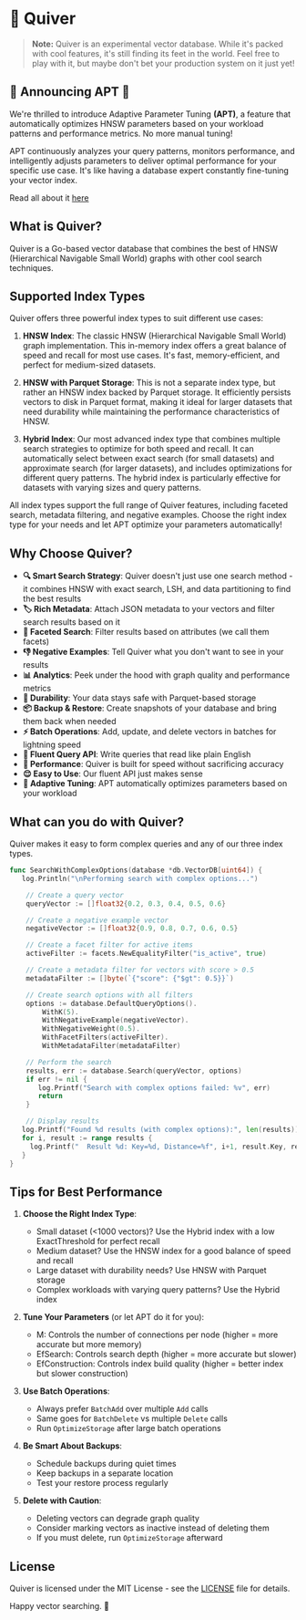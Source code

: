 # 🏹 Quiver

> **Note:** Quiver is an experimental vector database. While it's packed with cool features, it's still finding its feet in the world. Feel free to play with it, but maybe don't bet your production system on it just yet!

## 🎉 Announcing APT 🎉

We're thrilled to introduce Adaptive Parameter Tuning **(APT)**, a feature that automatically optimizes HNSW parameters based on your workload patterns and performance metrics. No more manual tuning!

APT continuously analyzes your query patterns, monitors performance, and intelligently adjusts parameters to deliver optimal performance for your specific use case. It's like having a database expert constantly fine-tuning your vector index.

Read all about it [here](adaptive/README.md)

## What is Quiver?

Quiver is a Go-based vector database that combines the best of HNSW (Hierarchical Navigable Small World) graphs with other cool search techniques.

## Supported Index Types

Quiver offers three powerful index types to suit different use cases:

1. **HNSW Index**: The classic HNSW (Hierarchical Navigable Small World) graph implementation. This in-memory index offers a great balance of speed and recall for most use cases. It's fast, memory-efficient, and perfect for medium-sized datasets.

2. **HNSW with Parquet Storage**: This is not a separate index type, but rather an HNSW index backed by Parquet storage. It efficiently persists vectors to disk in Parquet format, making it ideal for larger datasets that need durability while maintaining the performance characteristics of HNSW.

3. **Hybrid Index**: Our most advanced index type that combines multiple search strategies to optimize for both speed and recall. It can automatically select between exact search (for small datasets) and approximate search (for larger datasets), and includes optimizations for different query patterns. The hybrid index is particularly effective for datasets with varying sizes and query patterns.

All index types support the full range of Quiver features, including faceted search, metadata filtering, and negative examples. Choose the right index type for your needs and let APT optimize your parameters automatically!

## Why Choose Quiver?

- **🔍 Smart Search Strategy**: Quiver doesn't just use one search method - it combines HNSW with exact search, LSH, and data partitioning to find the best results
- **🏷️ Rich Metadata**: Attach JSON metadata to your vectors and filter search results based on it
- **🧩 Faceted Search**: Filter results based on attributes (we call them facets)
- **👎 Negative Examples**: Tell Quiver what you don't want to see in your results
- **📊 Analytics**: Peek under the hood with graph quality and performance metrics
- **💾 Durability**: Your data stays safe with Parquet-based storage
- **📦 Backup & Restore**: Create snapshots of your database and bring them back when needed
- **⚡ Batch Operations**: Add, update, and delete vectors in batches for lightning speed
- **🔗 Fluent Query API**: Write queries that read like plain English
- **🚀 Performance**: Quiver is built for speed without sacrificing accuracy
- **😌 Easy to Use**: Our fluent API just makes sense
- **🧠 Adaptive Tuning**: APT automatically optimizes parameters based on your workload

## What can you do with Quiver?

Quiver makes it easy to form complex queries and any of our three index types.

```go
func SearchWithComplexOptions(database *db.VectorDB[uint64]) {
   log.Println("\nPerforming search with complex options...")

    // Create a query vector
    queryVector := []float32{0.2, 0.3, 0.4, 0.5, 0.6}

    // Create a negative example vector
    negativeVector := []float32{0.9, 0.8, 0.7, 0.6, 0.5}

    // Create a facet filter for active items
    activeFilter := facets.NewEqualityFilter("is_active", true)

    // Create a metadata filter for vectors with score > 0.5
    metadataFilter := []byte(`{"score": {"$gt": 0.5}}`)

    // Create search options with all filters
    options := database.DefaultQueryOptions().
        WithK(5).
        WithNegativeExample(negativeVector).
        WithNegativeWeight(0.5).
        WithFacetFilters(activeFilter).
        WithMetadataFilter(metadataFilter)

    // Perform the search
    results, err := database.Search(queryVector, options)
    if err != nil {
       log.Printf("Search with complex options failed: %v", err)
       return
    }

    // Display results
   log.Printf("Found %d results (with complex options):", len(results))
   for i, result := range results {
     log.Printf("  Result %d: Key=%d, Distance=%f", i+1, result.Key, result.Distance)
   }
}
```

## Tips for Best Performance

1. **Choose the Right Index Type**:
   - Small dataset (<1000 vectors)? Use the Hybrid index with a low ExactThreshold for perfect recall
   - Medium dataset? Use the HNSW index for a good balance of speed and recall
   - Large dataset with durability needs? Use HNSW with Parquet storage
   - Complex workloads with varying query patterns? Use the Hybrid index

2. **Tune Your Parameters** (or let APT do it for you):
   - M: Controls the number of connections per node (higher = more accurate but more memory)
   - EfSearch: Controls search depth (higher = more accurate but slower)
   - EfConstruction: Controls index build quality (higher = better index but slower construction)

3. **Use Batch Operations**:
   - Always prefer `BatchAdd` over multiple `Add` calls
   - Same goes for `BatchDelete` vs multiple `Delete` calls
   - Run `OptimizeStorage` after large batch operations

4. **Be Smart About Backups**:
   - Schedule backups during quiet times
   - Keep backups in a separate location
   - Test your restore process regularly

5. **Delete with Caution**:
   - Deleting vectors can degrade graph quality
   - Consider marking vectors as inactive instead of deleting them
   - If you must delete, run `OptimizeStorage` afterward

## License

Quiver is licensed under the MIT License - see the [LICENSE](LICENSE) file for details.

Happy vector searching. 🏹
